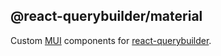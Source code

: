 ## @react-querybuilder/material

Custom [MUI](https://mui.com/) components for [react-querybuilder](https://npmjs.com/package/react-querybuilder).
